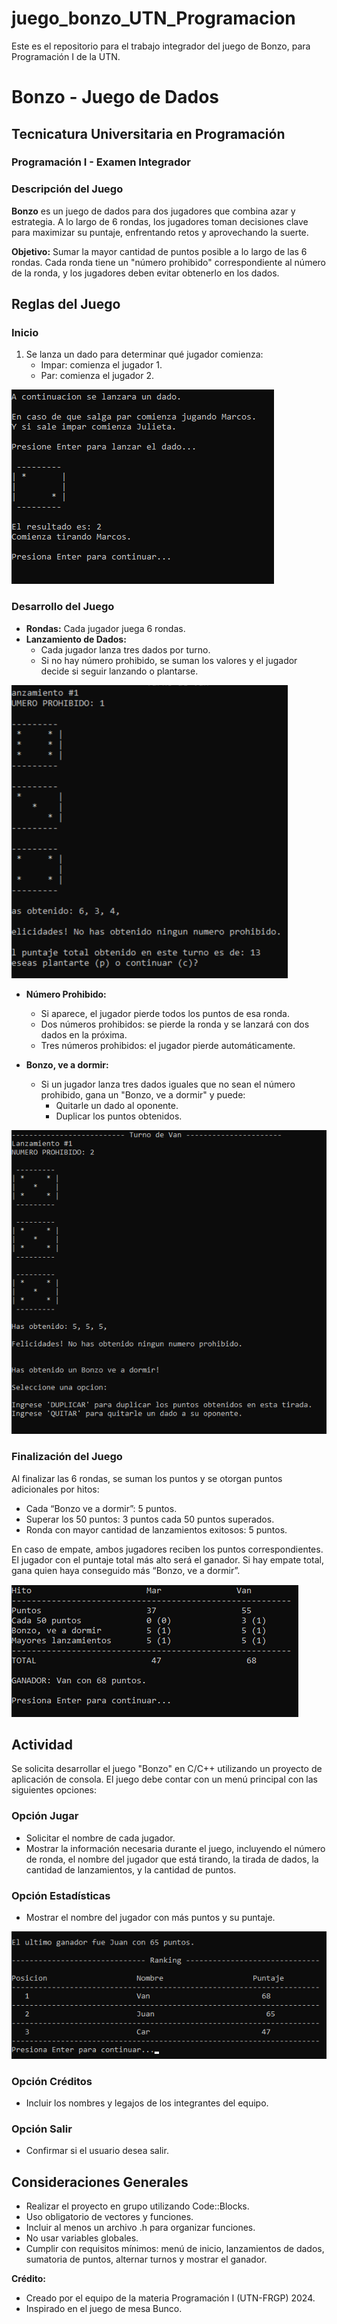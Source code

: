 # juego_bonzo_UTN_Programacion

Este es el repositorio para el trabajo integrador del juego de Bonzo, para Programación I de la UTN. 


# Bonzo - Juego de Dados

## Tecnicatura Universitaria en Programación
### Programación I - Examen Integrador

### Descripción del Juego
**Bonzo** es un juego de dados para dos jugadores que combina azar y estrategia. A lo largo de 6 rondas, los jugadores toman decisiones clave para maximizar su puntaje, enfrentando retos y aprovechando la suerte.

**Objetivo:** Sumar la mayor cantidad de puntos posible a lo largo de las 6 rondas. Cada ronda tiene un "número prohibido" correspondiente al número de la ronda, y los jugadores deben evitar obtenerlo en los dados.

## Reglas del Juego

### Inicio
1. Se lanza un dado para determinar qué jugador comienza:
   - Impar: comienza el jugador 1.
   - Par: comienza el jugador 2.
 
![Descripción](./Imagenes/Img_Inicio.png)



### Desarrollo del Juego
- **Rondas:** Cada jugador juega 6 rondas.
- **Lanzamiento de Dados:**
  - Cada jugador lanza tres dados por turno.
  - Si no hay número prohibido, se suman los valores y el jugador decide si seguir lanzando o plantarse.
 
![Descripción](./Imagenes/Img_Tirada.png)

- **Número Prohibido:**
  - Si aparece, el jugador pierde todos los puntos de esa ronda.
  - Dos números prohibidos: se pierde la ronda y se lanzará con dos dados en la próxima.
  - Tres números prohibidos: el jugador pierde automáticamente.

- **Bonzo, ve a dormir:**
  - Si un jugador lanza tres dados iguales que no sean el número prohibido, gana un "Bonzo, ve a dormir" y puede:
    - Quitarle un dado al oponente.
    - Duplicar los puntos obtenidos.
 
![Descripción](./Imagenes/Img_Bonus.png)

### Finalización del Juego
Al finalizar las 6 rondas, se suman los puntos y se otorgan puntos adicionales por hitos:
- Cada “Bonzo ve a dormir”: 5 puntos.
- Superar los 50 puntos: 3 puntos cada 50 puntos superados.
- Ronda con mayor cantidad de lanzamientos exitosos: 5 puntos.

En caso de empate, ambos jugadores reciben los puntos correspondientes. El jugador con el puntaje total más alto será el ganador. Si hay empate total, gana quien haya conseguido más “Bonzo, ve a dormir”.
 
![Descripción](./Imagenes/Img_FinJuego.png)

## Actividad
Se solicita desarrollar el juego "Bonzo" en C/C++ utilizando un proyecto de aplicación de consola. El juego debe contar con un menú principal con las siguientes opciones:

### Opción Jugar
- Solicitar el nombre de cada jugador.
- Mostrar la información necesaria durante el juego, incluyendo el número de ronda, el nombre del jugador que está tirando, la tirada de dados, la cantidad de lanzamientos, y la cantidad de puntos.

### Opción Estadísticas
- Mostrar el nombre del jugador con más puntos y su puntaje.
 
![Descripción](./Imagenes/Img_Ranking.png)

### Opción Créditos
- Incluir los nombres y legajos de los integrantes del equipo.

### Opción Salir
- Confirmar si el usuario desea salir.

## Consideraciones Generales
- Realizar el proyecto en grupo utilizando Code::Blocks.
- Uso obligatorio de vectores y funciones.
- Incluir al menos un archivo .h para organizar funciones.
- No usar variables globales.
- Cumplir con requisitos mínimos: menú de inicio, lanzamientos de dados, sumatoria de puntos, alternar turnos y mostrar el ganador.

**Crédito:**
- Creado por el equipo de la materia Programación I (UTN-FRGP) 2024.
- Inspirado en el juego de mesa Bunco.

